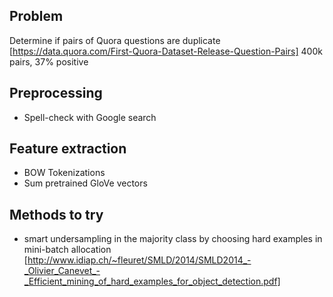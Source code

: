 ## Problem
Determine if pairs of Quora questions are duplicate
[https://data.quora.com/First-Quora-Dataset-Release-Question-Pairs]
400k pairs, 37% positive

## Preprocessing
* Spell-check with Google search

## Feature extraction
* BOW Tokenizations
* Sum pretrained GloVe vectors

## Methods to try
* smart undersampling in the majority class by choosing hard examples in mini-batch allocation [http://www.idiap.ch/~fleuret/SMLD/2014/SMLD2014_-_Olivier_Canevet_-_Efficient_mining_of_hard_examples_for_object_detection.pdf]
